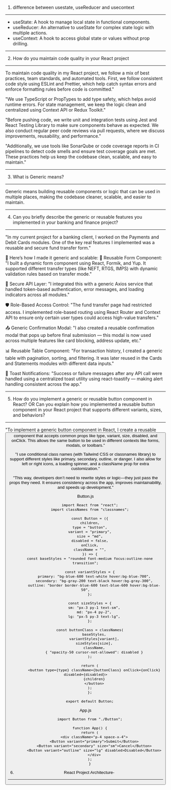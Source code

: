 1. difference between usestate, useReducer and usecontext 
--------------------------------------------------------
* useState: A hook to manage local state in functional components.
* useReducer: An alternative to useState for complex state logic with multiple actions.
* useContext: A hook to access global state or values without prop drilling.

------------------------------------------------------------------------------------------
2. How do you maintain code quality in your React project
------------------------------------------------------------------------------------------

To maintain code quality in my React project, we follow a mix of best practices, team standards, and automated tools. First, we follow consistent code style using ESLint and Prettier, which help catch syntax errors and enforce formatting rules before code is committed."

"We use TypeScript or PropTypes to add type safety, which helps avoid runtime errors. For state management, we keep the logic clean and centralized using Context API or Redux Toolkit."

"Before pushing code, we write unit and integration tests using Jest and React Testing Library to make sure components behave as expected. We also conduct regular peer code reviews via pull requests, where we discuss improvements, reusability, and performance."

"Additionally, we use tools like SonarQube or code coverage reports in CI pipelines to detect code smells and ensure test coverage goals are met. These practices help us keep the codebase clean, scalable, and easy to maintain."

------------------------------------------------------------------------------------------
3. What is Generic means?
------------------------------------------------------------------------------------------
Generic means building reusable components or logic that can be used in multiple places, making the codebase cleaner, scalable, and easier to maintain.

------------------------------------------------------------------------------------------
4. Can you briefly describe the generic or reusable features you implemented in your banking and finance project?
------------------------------------------------------------------------------------------------
"In my current project for a banking client, I worked on the Payments and Debit Cards modules. One of the key real features I implemented was a reusable and secure fund transfer form."

🔧 Here’s how I made it generic and scalable:
🔁 Reusable Form Component:
"I built a dynamic form component using React, Formik, and Yup. It supported different transfer types (like NEFT, RTGS, IMPS) with dynamic validation rules based on transfer mode."

🔐 Secure API Layer:
"I integrated this with a generic Axios service that handled token-based authentication, error messages, and loading indicators across all modules."

🛡️ Role-Based Access Control:
"The fund transfer page had restricted access. I implemented role-based routing using React Router and Context API to ensure only certain user types could access high-value transfers."

📤 Generic Confirmation Modal:
"I also created a reusable confirmation modal that pops up before final submission — this modal is now used across multiple features like card blocking, address update, etc."

📊 Reusable Table Component:
"For transaction history, I created a generic table with pagination, sorting, and filtering. It was later reused in the Cards and Statements modules with different data inputs."

🔔 Toast Notifications:
"Success or failure messages after any API call were handled using a centralized toast utility using react-toastify — making alert handling consistent across the app."

----------------------------------------------------------------------------------------------------------
5. How do you implement a generic or reusable button component in React?
OR Can you explain how you implemented a reusable button component in your React project that supports different variants, sizes, and behaviors?
 ----------------------------------------------------------------------------------------------------------
"To implement a generic button component in React, I create a reusable <Button /> component that accepts common props like type, variant, size, disabled, and onClick. This allows the same button to be used in different contexts like forms, modals, or toolbars."

"I use conditional class names (with Tailwind CSS or classnames library) to support different styles like primary, secondary, outline, or danger. I also allow for left or right icons, a loading spinner, and a className prop for extra customization."

"This way, developers don’t need to rewrite styles or logic—they just pass the props they need. It ensures consistency across the app, improves maintainability, and speeds up development."

Button.js

        import React from "react";
        import classNames from "classnames";

        const Button = ({
        children,
        type = "button",
        variant = "primary",
        size = "md",
        disabled = false,
        onClick,
        className = "",
        }) => {
        const baseStyles = "rounded font-medium focus:outline-none transition";
        
        const variantStyles = {
            primary: "bg-blue-600 text-white hover:bg-blue-700",
            secondary: "bg-gray-200 text-black hover:bg-gray-300",
            outline: "border border-blue-600 text-blue-600 hover:bg-blue-50",
        };

        const sizeStyles = {
            sm: "px-3 py-1 text-sm",
            md: "px-4 py-2",
            lg: "px-5 py-3 text-lg",
        };

        const buttonClass = classNames(
            baseStyles,
            variantStyles[variant],
            sizeStyles[size],
            className,
            { "opacity-50 cursor-not-allowed": disabled }
        );

        return (
            <button type={type} className={buttonClass} onClick={onClick} disabled={disabled}>
            {children}
            </button>
        );
        };

        export default Button;

App.js

        import Button from "./Button";

        function App() {
        return (
            <div className="p-4 space-x-4">
            <Button variant="primary">Submit</Button>
            <Button variant="secondary" size="sm">Cancel</Button>
            <Button variant="outline" size="lg" disabled>Disabled</Button>
            </div>
        );
        }

6. React Project Architecture-
----------------------------


